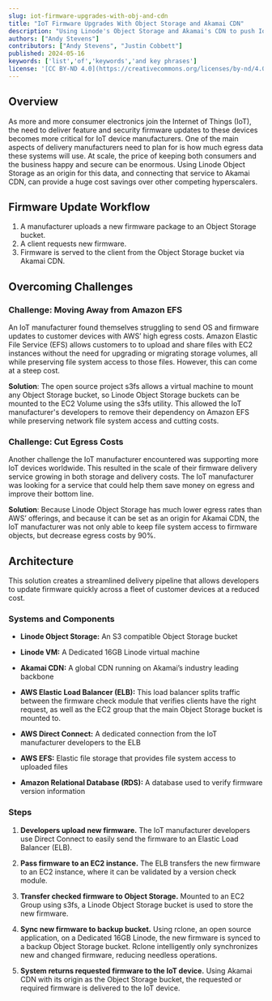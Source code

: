 ```yaml
---
slug: iot-firmware-upgrades-with-obj-and-cdn
title: "IoT Firmware Upgrades With Object Storage and Akamai CDN"
description: "Using Linode's Object Storage and Akamai's CDN to push IoT device firmware upgrades."
authors: ["Andy Stevens"]
contributors: ["Andy Stevens", "Justin Cobbett"]
published: 2024-05-16
keywords: ['list','of','keywords','and key phrases']
license: '[CC BY-ND 4.0](https://creativecommons.org/licenses/by-nd/4.0)'
---
```


## Overview
As more and more consumer electronics join the Internet of Things (IoT), the need to deliver feature and security firmware updates to these devices becomes more critical for IoT device manufacturers. One of the main aspects of delivery manufacturers need to plan for is how much egress data these systems will use. At scale, the price of keeping both consumers and the business happy and secure can be enormous. Using Linode Object Storage as an origin for this data, and connecting that service to Akamai CDN, can provide a huge cost savings over other competing hyperscalers.

## Firmware Update Workflow
1.  A manufacturer uploads a new firmware package to an Object Storage bucket.
1.  A client requests new firmware.
1.  Firmware is served to the client from the Object Storage bucket via Akamai CDN.

## Overcoming Challenges

### Challenge: Moving Away from Amazon EFS

An IoT manufacturer found themselves struggling to send OS and firmware updates to customer devices with AWS’ high egress costs. Amazon Elastic File Service (EFS) allows customers to to upload and share files with EC2 instances without the need for upgrading or migrating storage volumes, all while preserving file system access to those files. However, this can come at a steep cost.

**Solution**: The open source project s3fs allows a virtual machine to mount any Object Storage bucket, so Linode Object Storage buckets can be mounted to the EC2 Volume using the s3fs utility. This allowed the IoT manufacturer's developers to remove their dependency on Amazon EFS while preserving network file system access and cutting costs.

### Challenge: Cut Egress Costs

Another challenge the IoT manufacturer encountered was supporting more IoT devices worldwide. This resulted in the scale of their firmware delivery service growing in both storage and delivery costs. The IoT manufacturer was looking for a service that could help them save money on egress and improve their bottom line.

**Solution**: Because Linode Object Storage has much lower egress rates than AWS’ offerings, and because it can be set as an origin for Akamai CDN, the IoT manufacturer was not only able to keep file system access to firmware objects, but decrease egress costs by 90%.

## Architecture

This solution creates a streamlined delivery pipeline that allows developers to update firmware quickly across a fleet of customer devices at a reduced cost.

### Systems and Components

- **Linode Object Storage:** An S3 compatible Object Storage bucket

- **Linode VM:** A Dedicated 16GB Linode virtual machine

- **Akamai CDN:** A global CDN running on Akamai’s industry leading backbone

- **AWS Elastic Load Balancer (ELB):** This load balancer splits traffic between the firmware check module that verifies clients have the right request, as well as the EC2 group that the main Object Storage bucket is mounted to.

- **AWS Direct Connect:** A dedicated connection from the IoT manufacturer developers to the ELB

- **AWS EFS:** Elastic file storage that provides file system access to uploaded files

- **Amazon Relational Database (RDS):** A database used to verify firmware version information

### Steps

1.  **Developers upload new firmware.** The IoT manufacturer developers use Direct Connect to easily send the firmware to an Elastic Load Balancer (ELB).

1.  **Pass firmware to an EC2 instance.** The ELB transfers the new firmware to an EC2 instance, where it can be validated by a version check module.

1.  **Transfer checked firmware to Object Storage.** Mounted to an EC2 Group using s3fs, a Linode Object Storage bucket is used to store the new firmware.

1.  **Sync new firmware to backup bucket.** Using rclone, an open source application, on a Dedicated 16GB Linode, the new firmware is synced to a backup Object Storage bucket. Rclone intelligently only synchronizes new and changed firmware, reducing needless operations.

1.  **System returns requested firmware to the IoT device.** Using Akamai CDN with its origin as the  Object Storage bucket, the requested or required firmware is delivered to the IoT device.

